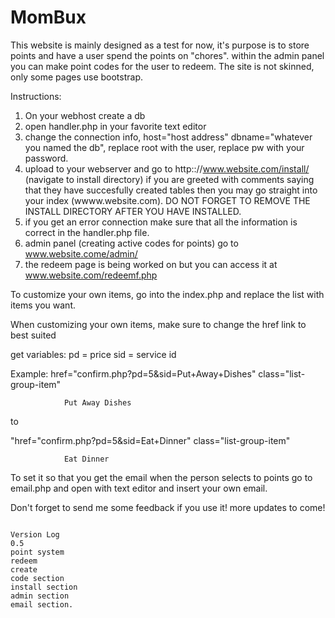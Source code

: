 MomBux
======

This website is mainly designed as a test for now, it's purpose is to store points and have a user spend the points on "chores". within the admin panel you can make point codes for the user to redeem. The site is not skinned, only some pages use bootstrap. 

Instructions:

1. On your webhost create a db
2. open handler.php in your favorite text editor
3. change the connection info, host="host address" dbname="whatever you named the db", replace root with the user, replace pw with your password.
4. upload to your webserver and go to http:://www.website.com/install/ (navigate to install directory) if you are greeted with comments saying that they have succesfully created tables then you may go straight into your index (wwww.website.com). DO NOT FORGET TO REMOVE THE INSTALL DIRECTORY AFTER YOU HAVE INSTALLED.
5. if you get an error connection make sure that all the information is correct in the handler.php file.
6. admin panel (creating active codes for points) go to www.website.come/admin/
7. the redeem page is being worked on but you can access it at www.website.com/redeemf.php

To customize your own items, go into the index.php and replace the list with items you want. 

When customizing your own items, make sure to change the href link to best suited 

get variables: 
pd = price 
sid = service id

Example:
href="confirm.php?pd=5&sid=Put+Away+Dishes" class="list-group-item"
			  	
			    Put Away Dishes
			  
to

"href="confirm.php?pd=5&sid=Eat+Dinner" class="list-group-item"
			  	
			    Eat Dinner
			  


To set it so that you get the email when the person selects to points go to email.php and open with text editor and insert your own email.

Don't forget to send me some feedback if you use it! more updates to come!


<code>
Version Log
0.5
point system
redeem
create
code section
install section
admin section
email section.
</code>
